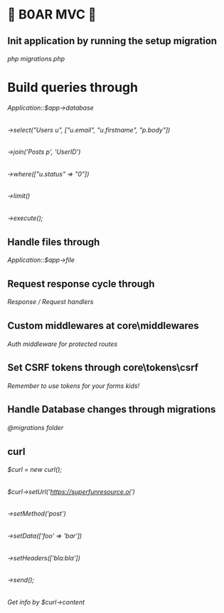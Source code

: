 # 🐗 B0AR MVC 🐗

## Init application by running the setup migration 
###### php migrations.php

# Build queries through 

###### Application::$app->database
###### ->select("Users u", ["u.email", "u.firstname", "p.body"])
###### ->join('Posts p', 'UserID')
###### ->where(["u.status" => "0"])
###### ->limit()
###### ->execute();

## Handle files through 

###### Application::$app->file

## Request response cycle through 

###### Response / Request handlers

## Custom middlewares at core\middlewares

###### Auth middleware for protected routes

## Set CSRF tokens through core\tokens\csrf

###### Remember to use tokens for your forms kids!

## Handle Database changes through migrations

###### @migrations folder

## curl

###### $curl = new curl();
###### $curl->setUrl('https://superfunresource.oi')
###### ->setMethod('post')
###### ->setData(['foo' => 'bar'])
###### ->setHeaders(['bla:bla'])
###### ->send();
###### Get info by $curl->content